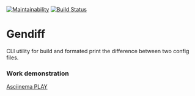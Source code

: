 [![Maintainability](https://api.codeclimate.com/v1/badges/a91832a5667da4ef738f/maintainability)](https://codeclimate.com/github/8ar8az/Gendiff-Hexlet/maintainability)
[![Build Status](https://travis-ci.org/8ar8az/Gendiff-Hexlet.svg?branch=master)](https://travis-ci.org/8ar8az/Gendiff-Hexlet)

# Gendiff

CLI utility for build and formated print the difference between two config files.

### Work demonstration

[Asciinema PLAY](https://asciinema.org/a/oJKVtn28duUeXysdxSbPDUlZI)

